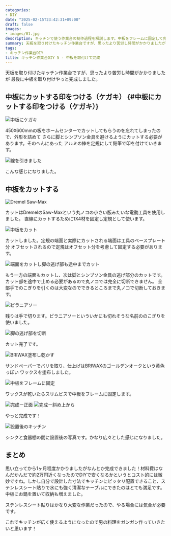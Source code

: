```yaml
---
categories:
- DIY
date: "2025-02-15T23:42:31+09:00"
draft: false
images:
- images/01.jpg
description: キッチンで使う作業台の制作過程を解説します。中板をフレームに固定して完成です。
summary: 天板を取り付けたキッチン作業台ですが、思ったより苦労し時間がかかりましたが最後に中板を取り付けやっと完成しました。
tags:
- キッチン作業台DIY
title: キッチン作業台DIY 5 - 中板を取付けて完成
---
```


天板を取り付けたキッチン作業台ですが、思ったより苦労し時間がかかりましたが
最後に中板を取り付けやっと完成しました。

## 中板にカットする印をつける（ケガキ） {#中板にカットする印をつける（ケガキ）}

![ 中板にケガキ ](./images/02.jpg)

450X600mmの板をホームセンターでカットしてもらうのを忘れてしまったので、外形を詰めて
さらに脚とシンプソン金具を避けるようにカットする必要があります。そのへんにあった
アルミの棒を定規にして鉛筆で印を付けていきます。

![ 線を引きました ](./images/03.jpg)

こんな感じになりました。

## 中板をカットする

![ Dremel Saw-Max ](./images/04.jpg)

カットはDremelのSaw-Maxという丸ノコの小さい版みたいな電動工具を使用しました。
直線にカットするために1X4材を固定し定規として使います。

![ 中板をカット ](./images/05.jpg)

カットしました。定規の端面と実際にカットされる端面は工具のベースプレート分
オフセットされるので定規はオフセット分を考慮して固定する必要があります。

![ 端面をカットし脚の逃げ部も途中までカット ](./images/06.jpg)

もう一方の端面もカットし、次は脚とシンプソン金具の逃げ部分のカットです。
カット部を途中で止める必要があるので丸ノコでは完全に切断できません。
全部手でのこぎりを引くのは大変なのでできるところまで丸ノコで切断しておきます。

![ ピラニアソー ](./images/07.jpg)

残りは手で切ります。ピラニアソーといういかにも切れそうな名前ののこぎりを使いました。

![ 脚の逃げ部を切断 ](./images/08.jpg)

カット完了です。

![ BRIWAX塗布し乾かす ](./images/09.jpg)

サンドペーパーでバリを取り、仕上げはBRIWAXのゴールデンオークという黄色っぽい
ワックスを塗布しました。

![ 中板をフレームに固定 ](./images/10.jpg)

ワックスが乾いたらスリムビスで中板をフレームに固定します。

![ 完成ー正面 ](./images/11.jpg) ![ 完成ー斜め上から ](./images/12.jpg)

やっと完成です！

![ 設置後のキッチン ](./images/13.jpg)

シンクと食器棚の間に設置後の写真です。かなり広々とした感じになりました。

## まとめ

思い立ってから1ヶ月程度かかりましたがなんとか完成できました！材料費はなんだかんだで約2万円近くなったのでDIYで安くなるかというとコスト的には微妙ですね。しかし自分で設計した寸法でキッチンにピッタリ配置できること、ステンレスシート貼りで水にも強く清潔なテーブルにできたのはとても満足です。中板にお鍋を置いて収納も増えました。

ステンレスシート貼りはかなり大変な作業だったので、やる場合には気合が必要です。

これでキッチンが広く使えるようになったので男の料理をガンガン作っていきたいと思います！

